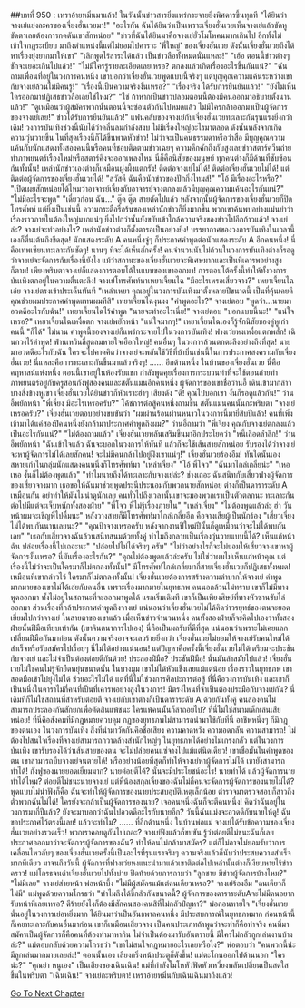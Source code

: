 ##บทที่ 950 : เหราอ้ายหมิ่นมาแล้ว!
ในวันนั้นข่าวสารยิ่งแพร่กระจายยิ่งพิศดารขึ้นทุกที
"ได้ยินว่าจางเย่แย่งละครของเจี่ยงฮั่นเวยมา!"
"อะไรกัน ฉันได้ยินว่าเป็นเพราะเจี่ยงฮั่นเวยเห็นจางเย่แล้วขัดหูขัดตาเลยต้องการกดดันเขาสักหน่อย"
"ข่าวที่ฉันได้ยินมาคือจางเย่ยั่วโมโหคนมากเกินไป อีกทั้งไม่เข้าใจกฎระเบียบ มาถึงตำแหน่งนี้แต่ไม่ยอมไปคารวะ 'พี่ใหญ่' ของเจี่ยงฮั่นเวย ดังนั้นเจี่ยงฮั่นเวยถึงได้หาเรื่องยุ่งยากมาให้เขา"
"เลิกพูดไร้สาระได้แล้ว เป็นข่าวลือทั้งหมดนั่นแหละ!"
"เฮ้อ ตอนนี้ข่าวต่างๆ ชักจะเยอะเกินไปแล้ว!"
"ไม่มีใครรู้รายละเอียดเลยเหรอ? ตกลงแล้วเกิดเรื่องอะไรขึ้นกันแน่?"
"ฉันถามเพื่อนที่อยู่ในวงการคนหนึ่ง เขาบอกว่าเจี่ยงฮั่นเวยพูดแบบนี้จริงๆ แต่บุญคุณความแค้นระหว่างเขากับจางเย่ล้วนไม่มีคนรู้!"
"เรื่องนี้เป็นความจริงงั้นเหรอ?"
"เรื่องจริง ได้รับการยืนยันแล้ว!"
"ยังไม่เห็นใครออกมาปฏิเสธข่าวลือเลยใช่ไหม?"
"ใช่ ถ้าหากเป็นข่าวปลอมตอนนี้ต้องมีคนออกมาอธิบายตั้งนานแล้ว!"
"ดูเหมือนว่าผู้สมัครพวกนั้นตอนนี้จะซ่อนตัวกันไปหมดแล้ว ไม่มีใครกล้าออกมาเป็นผู้จัดการของจางเย่เลย!"
ข่าวได้รับการยืนยันแล้ว!"
แฟนคลับของจางเย่กับเจี่ยงฮั่นเวยทะเลาะกันรุนแรงยิ่งกว่าเดิม!
วงการบันเทิงช่วงนี้นับได้ว่าคลื่นลมกำลังสงบ ไม่มีเรื่องใหญ่อะไรมาตลอด ดังนั้นหลังจากเกิดความวุ่นวายขึ้น ในที่สุดเรื่องนี้ก็ได้ขึ้นพาดหัวข่าว! ไม่ว่าจะเป็นคนธรรมดาหรือว่าสื่อ มีบุญคุณความแค้นกับนักแสดงทั้งสองคนนี้หรือคนที่ชอบติดตามข่าวเฉยๆ ความคึกคักถึงกับสูงเลยข่าวสตาร์ควีนถ่ายทำภาพยนตร์เรื่องใหม่หรือสตาร์คิงจะออกเพลงใหม่ นี่ก็คือนิสัยของมนุษย์ ทุกคนต่างก็มีด้านที่ซับซ้อนกันทั้งนั้น!
เหล่านักข่าวเองต่างก็เหมือนฝูงผึ้งแตกรัง!
ติดต่อจางเย่ไม่ได้!
ติดต่อเจี่ยงฮั่นเวยไม่ได้!
แต่ติดต่อผู้จัดการของเจี่ยงฮั่นเวยได้!
"สวัสดี ฉันคือนักข่าวของปักกิ่งไทมส์!"
"โอ้ มีเรื่องอะไรหรือ?"
"เปิดเผยสักหน่อยได้ไหมว่าอาจารย์เจี่ยงกับอาจารย์จางตกลงแล้วมีบุญคุณความแค้นอะไรกันแน่?"
"ไม่มีอะไรจะพูด"
"เดี๋ยวก่อน ฉัน…"
ตู๊ด ตู๊ด สายตัดไปแล้ว
หลังจากนั้นผู้จัดการของเจี่ยงฮั่นเวยก็ปิดโทรศัพท์
แต่ยิ่งเป็นเช่นนี้ ความกระตือรือร้นของเหล่านักข่าวก็ยิ่งมากขึ้น พวกเขาค้นพบอย่างแม่นยำว่าเรื่องราวภายในต้องใหญ่มากแน่ๆ ยิ่งไปกว่านั้นยังขยับเข้าใกล้ความจริงของข่าวไปอีกก้าวแล้ว!
จางเย่ล่ะ?
จางเย่จะทำอย่างไร?
เหล่านักข่าวต่างก็ตั้งตารอเป็นอย่างยิ่ง!
บรรยากาศของวงการบันเทิงในเวลานี้เองก็ตื่นเต้นถึงขีดสุด!
นักแสดงระดับ A คนหนึ่งจู่ๆ ก็ประกาศคำพูดต่อนักแสดงระดับ A อีกคนหนึ่ง!
นี่คือเทพเซียนทะเลาะกันชัดๆ!
นานๆ ทีจะได้เห็นสักครั้ง!
คนจำนวนนับไม่ถ้วนในวงการบันเทิงต่างก็รอดูว่าจางเย่จะจัดการกับเรื่องนี้ยังไง แม้ว่าสถานะของเจี่ยงฮั่นเวยจะพิเศษมากและเป็นที่เคารพอย่างสูงก็ตาม!
เพียงพริบตาจางเย่ก็แสดงการตอบโต้ในแบบของเขาออกมา!
การตอบโต้ครั้งนี้ทำให้ทั้งวงการบันเทิงตกอยู่ในความตื่นตะลึง!
จางเย่โทรศัพท์หาเหยาเจี้ยนไฉ
"มีอะไรเหรอเสี่ยวจาง?" เหยาเจี้ยนไฉเอ่ย
จางเย่ตรงเข้าประเด็นทันที "เหล่าเหยา คุณอยู่ในวงการบันเทิงมาตั้งหลายปีขนาดนี้ เป็นที่คุ้นเคยดี คุณช่วยผมประกาศคำพูดแทนผมทีสิ"
เหยาเจี้ยนไฉงุนงง "คำพูดอะไร?"
จางเย่ตอบ "พูดว่า…นายมาอวดดีอะไรกับฉัน!"
เหยาเจี้ยนไฉไร้คำพูด "นายจะทำอะไรเนี่ย!"
จางเย่ตอบ "บอกแบบนี้นะ!"
"แน่ใจเหรอ?" เหยาเจี้ยนไฉเหงื่อตก
จางเย่พยักหน้า "แน่ใจมากๆ!"
เหยาเจี้ยนไฉเองก็รู้จักนิสัยของคู่หูเก่าคนนี้ "ก็ได้"
ไม่นาน คำพูดนี้ของจางเย่ก็แพร่กระจายไปในวงการบันเทิง!
ฟางเว่ยหงเหงื่อแตกพลั่ก!
เฉินกวงไร้คำพูด!
ฟ่านเหวินลี่สูดลมหายใจเฮือกใหญ่!
คนอื่นๆ ในวงการล้วนตกตะลึงอย่างถึงที่สุด!
นายมาอวดดีอะไรกับฉัน ใครจะไปคาดคิดว่าจางเย่จะพลันใช้วิธีที่บ้าบิ่นเช่นนี้ในการประกาศสงครามกับเจี่ยงฮั่นเวย! นี่แหละคือการทะเลาะกันขึ้นมาแล้วจริงๆ!
……
อีกด้านหนึ่ง
ในบ้านของเจี่ยงฮั่นเวย
นี่คือคฤหาสน์แห่งหนึ่ง ตอนนี้เขาอยู่ในห้องรับแขก กำลังพูดคุยเรื่องการกระบวนท่าที่จะใช้ตอนถ่ายทำภาพยนตร์อยู่กับครูสอนกังฟูสองคนและสตั๊นแมนอีกคนหนึ่ง
ผู้จัดการของเขาชื่อว่านอี้ เดินเข้ามากล่าวบางสิ่งข้างหูเขา
เจี่ยงฮั่นเวยได้ยินข่าวก็หัวเราะฮ่าๆ เสียงดัง "ดี! คุณไปบอกเขา งั้นก็รอดูแล้วกัน!"
ว่านอี้พยักหน้า
"พี่เจี่ยง มีอะไรเหรอครับ?" โค้ชการต่อสู้คนหนึ่งถามขึ้น
สตั๊นแมนคนนั้นกะพริบตา "จางเย่เหรอครับ?"
เจี่ยงฮั่นเวยตอบอย่างขบขันว่า "ผมผ่านร้อนผ่านหนาวในวงการนี้มายี่สิบปีแล้ว! คนที่เพิ่งเข้ามาได้แค่สองปีคนหนึ่งยังกล้ามาประกาศคำพูดถึงผม?"
ว่านอี้ถามว่า "พี่เจี่ยง คุณกับจางเย่ตกลงแล้วเป็นอะไรกันแน่?"
"ไม่ต้องถามแล้ว" เจี่ยงฮั่นเวยพลันเสริมขึ้นมาอีกประโยคว่า "หนี้เลือดล้ำลึก!"
ว่านอี้พยักหน้า "ฉันเข้าใจแล้ว ฉันจะบอกในวงการให้ทันที แล้วก็จะใช้เส้นสายสักหน่อย รับรองได้ว่าจางเย่จะหาผู้จัดการไม่ได้เลยสักคน! จะไม่มีคนกล้าไปอยู่ฝั่งเขาแน่ๆ!"
เจี่ยงฮั่นเวยร้องอืม!
ทันใดนั้นเอง สหายเก่าในกลุ่มนักแสดงคนหนึ่งก็โทรศัพท์มา
"เหล่าเจี่ยง"
"โอ้ พี่โจว"
"ฉันมาไกล่เกลี่ยน่ะ"
"เหอเหอ งั้นก็ไม่ต้องพูดแล้ว"
"ทำไมนายถึงได้ทะเลาะกับจางเย่ล่ะ? ช่างเถอะ ฉันสนิทกับเสี่ยวฟางผู้จัดการของเสี่ยวจางมาก เธอขอให้ฉันมาช่วยพูดประนีประนอมกับพวกนายสักหน่อย ต่างก็เป็นดาราระดับ A เหมือนกัน อย่าทำให้มันไม่น่าดูนักเลย คนทั่วไปถึงเวลานั้นเขาจะมองพวกเราเป็นตัวตลกนะ ทะเลาะกันต่อไปมีแต่จะเจ็บหนักทั้งสองฝ่าย"
"พี่โจว พี่ไม่รู้เรื่องภายใน"
"เหล่าเจี่ยง"
"ไม่ต้องพูดแล้วล่ะ ฮ่า วันหน้าผมจะเชิญพี่ไปดื่มนะ"
หลังวางสายก็มีโทรศัพท์มาไกล่เกลี่ยอีก คือจางเสียผู้เป็นนักร้อง
"เสี่ยวเจี่ยง ไม่ได้พบกันนานเลยนะ?"
"คุณป้าจางเหรอครับ หลังจากงานปีใหม่ปีนั้นก็ดูเหมือนว่าจะไม่ได้พบกันเลย"
"เธอกับเสี่ยวจางฉันล้วนสนิทสนมด้วยทั้งคู่ ทำไมถึงกลายเป็นเรื่องวุ่นวายแบบนี้ได้? เห็นแก่หน้าฉัน ปล่อยเรื่องนี้ไปเถอะนะ"
"ปล่อยไปไม่ได้จริงๆ ครับ"
"ไม่ว่าอย่างไรก็จะไม่ยอมให้เสี่ยวจางเขาหาผู้จัดการงั้นเหรอ? นี่มันเรื่องอะไรกัน?"
"คุณไม่ต้องพูดแล้วล่ะครับ ไม่ใช่ว่าผมไม่เห็นแก่หน้าคุณ แต่เรื่องนี้ไม่ว่าจะเป็นใครมาก็ไม่ตกลงทั้งนั้น!"
มีโทรศัพท์ไกล่เกลี่ยมากี่สายเจี่ยงฮั่นเวยก็ปฏิเสธทั้งหมด!
เหมือนที่เขากล่าวไว้ ใครมาก็ไม่ตกลงทั้งนั้น!
เจี่ยงฮั่นเวยต้องการสร้างความลำบากให้จางเย่ คำพูดมากมายของเขาไม่ได้เอ่ยกับคนอื่น เพราะเรื่องมากมายในยุทธภพ คนนอกล้วนไม่ทราบ เขาก็ไม่มีทางพูดออกมา ทั้งไม่อยู่ในสถานะที่จะออกมาพูดได้ แรกเริ่มเดิมที เขาก็เป็นเพียงศิษย์ที่ทางหัวซานขับไล่ออกมา ส่วนเรื่องที่กล้าประกาศคำพูดถึงจางเย่ แน่นอนว่าเจี่ยงฮั่นเวยไม่ได้คิดว่าวรยุทธ์ของตนจะยอดเยี่ยมไปกว่าจางเย่ ในสายตาของเขาแล้ว เมื่อเห็นข่าวจำนวนหนึ่ง คนทั้งสองฝ่ายก็จะคิดไปเองว่าทั้งสองฝ่ายนั้นฝีมือเทียบเท่ากัน (เขาจินตนาการไปเอง) นี่ถือเป็นผลรับที่ดีที่สุด แน่นอนว่าเพราะไม่เคยแลกเปลี่ยนฝีมือกันมาก่อน ดังนั้นความจริงอาจจะเลวร้ายยิ่งกว่า เจี่ยงฮั่นเวยไม่ยอมให้จางเย่รับคนใหม่ได้สำเร็จหรือรับสมัครไปเรื่อยๆ นี่ไม่ได้อย่างแน่นอน! แต่ปัญหาคือครั้งนี้เจี่ยงฮั่นเวยไม่ได้เตรียมจะประชันกับจางเย่ และไม่จำเป็นต้องต่อยตีกันด้วย!
ประลองฝีมือ?
ประชันฝีมือ!
นั่นมันล้าสมัยไปแล้ว!
เจี่ยงฮั่นเวยไม่ใช่คนไม่รู้จักยืดหยุ่นขนาดนั้น ในบางมุม เขาไม่ได้หัวแข็งเลยแม้แต่น้อย เรื่องราวในยุทธภพ เขาสอดมือเข้าไปยุ่งไม่ได้ ช่วยอะไรไม่ได้ แต่ที่นี่ไม่ใช่วงการศิลปะการต่อสู้ ที่นี่คือวงการบันเทิง และเขาก็เป็นหนึ่งในดาราไม่กี่คนที่เป็นที่เคารพอย่างสูงในวงการ! มีตรงไหนที่จำเป็นต้องประมือกับจางเย่กัน? นี่เดิมทีก็ไม่ใช่สถานที่สำหรับต่อยตี จางเย่กับเขาต่างก็เป็นดาราระดับ A ด้วยกันทั้งคู่ คนสองคนไม่สามารถประลองกันสักยกเพื่อตัดสินแพ้ชนะ ใครแพ้คนนั้นก็ล่าถอยไป? ที่นี่ไม่ใช่สนามเด็กเล่นเสียหน่อย! ที่นี่คือสังคมที่มีกฎหมายควบคุม กฏของยุทธภพไม่สามารถนำมาใช้กับที่นี่ อาชีพหนึ่งๆ ก็มีกฎของตนเอง ในวงการบันเทิง สิ่งที่นำมาวัดกันคือชื่อเสียง ความคาดหวัง ความอดกลั้น ความสามารถ! ไม่ต้องไปสนใจเรื่องที่จางเย่สามารถกวาดล้างสำนักใหญ่ๆ ในยุทธภพได้อย่างไม่เกรงกลัว แต่ในวงการบันเทิง เขารับรองได้ว่าเส้นสายของตน จะไม่ปล่อยคนแซ่จางไปแม้แต่นิดเดียว! เขาเชื่อมั่นในคำพูดของตน เขาสามารถบีบจางเย่จนตายได้! หรืออย่างน้อยที่สุดก็ทำให้จางเย่หาผู้จัดการไม่ได้ เขายังสามารถทำได้!
กังฟูของนายยอดเยี่ยมมาก? นายต่อยตีได้? นั่นจะมีประโยชน์อะไร!
นายทำได้ แล้วผู้จัดการนายทำได้ไหม?
ต่อยตีไม่ชนะนายจางเย่ แต่พี่น้องสกุลเจี่ยงของฉันไม่กี่คนจะจัดการผู้จัดการของนายไม่ได้? พูดแบบไม่น่าฟังก็คือ ฉันจะทำให้ผู้จัดการของนายประสบอุบัติเหตุเล็กน้อย ตำรวจมาตรวจสอบก็สาวถึงตัวพวกฉันไม่ได้! ใครยังจะกล้าเป็นผู้จัดการของนาย? เจอคนหนึ่งฉันก็จะตีคนหนึ่ง! คิดว่าฉันอยู่ในวงการมากี่ปีแล้ว? ยังจะมาบอกว่าฉันไปอวดดีอะไรกับนายอีก? วันนี้ฉันแม่งจะอวดดีกับนายให้ดู! ฉันขอประกาศไว้ตรงนี้เลย!
แล้วจะทำไม?
……
ที่อีกด้านหนึ่ง
ในบ้านพ่อแม่
จางเย่ได้รับข้อความของเจี่ยงฮั่นเวยอย่างรวดเร็ว!
พวกเราคอยดูกันไปเถอะ?
จางเย่ฟังแล้วก็ขบขัน รู้ว่าต่อยตีไม่ชนะฉันก็เลยประกาศออกมาว่าจะจัดการผู้จัดการของฉัน? ทำให้คนไม่กล้ามาสมัคร? แต่ก็ไม่อาจไม่ยอมรับว่าการเคลื่อนไหวลับๆ ของเจี่ยงฮั่นเวยครั้งนี้เป็นอะไรที่รุนแรงจริงๆ ความจริงแล้วก็นับว่าประสบความสำเร็จมากทีเดียว มาจนถึงวันนี้ ผู้จัดการที่ฟางเว่ยหงแนะนำมาแล้วเขาติดต่อไปเหล่านั้นต่างก็เงียบหายไร้ข่าวคราว!
แม่โกรธจนด่าเจี่ยงฮั่นเวยไปทั้งบ่าย ปิดท้ายด้วยการถามว่า "ลูกชาย มีข่าวผู้จัดการบ้างไหม?"
"ไม่มีเลย" จางเย่ส่ายหน้า
พ่อหน้าบึ้ง "ไม่มีผู้สมัครแม้แต่คนเดียวเหรอ?"
จางเย่ร้องอืม "คนเดียวก็ไม่มี"
แม่พูดด้วยความโกรธว่า "ทำไมถึงได้ขี้กลัวกันขนาดนี้? ผู้จัดการของดาราระดับAจะไม่มีคนอยากรับหน้าที่เลยเหรอ? ดีร้ายยังไงก็ต้องมีสักคนสองคนสิที่ไม่กลัวปัญหา?"
พ่อถอนหายใจ "เจี่ยงฮั่นเวยนั่นอยู่ในวงการเย่อหยิ่งมาก ได้ยินมาว่าเป็นอันธพาลคนหนึ่ง มีประสบการณ์ในยุทธภพมาก ก่อนหน้านี้ก็เคยทะเลาะกับคนอื่นมาก่อน เขาก็เหมือนเสี่ยวจาง เป็นคนประเภทถ้าพูดว่าจะทำก็คือทำจริง คนที่มาสมัครเป็นผู้จัดการก็คือคนที่ต้องทำมาหากิน ไม่จำเป็นต้องมารับอันตรายนี้ มีใครไม่กลัวถูกเล่นงานบ้างล่ะ?"
แม่ตอบกลับด้วยความโกรธว่า "เขาไม่สนใจกฎหมายอะไรเลยหรือไง?"
พ่อตอบว่า "คนพวกนี้น่ะ มีลูกเล่นมากมายเลยล่ะ!"
ตอนนั้นเอง เสียงกริ่งหน้าประตูก็ดังขึ้น!
แม่ตะโกนออกไปด้านนอก "ใครน่ะ?"
"คุณย่า หนูเอง" เป็นเสียงของเฉินเฉิน!
แม่ที่กำลังโมโหหัวฟัดหัวเหวี่ยงพลันเปลี่ยนเป็นสดใสขึ้นในพริบตา "เฉินเฉิน!"
จางเย่กะพริบตา!
เหราอ้ายหมิ่นกับเฉินเฉินมาถึงแล้ว!


[Go To Next Chapter]( ./51.md)